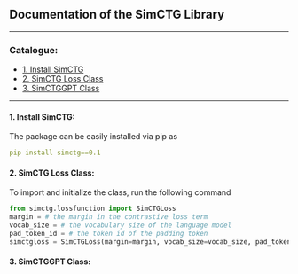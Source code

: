## Documentation of the SimCTG Library

****
### Catalogue:
* <a href='#simctg_install'>1. Install SimCTG</a>
* <a href='#simctg_loss'>2. SimCTG Loss Class</a>
* <a href='#simctggpt'>3. SimCTGGPT Class</a>
****

<span id='simctg_install'/>

#### 1. Install SimCTG:
The package can be easily installed via pip as
```yaml
pip install simctg==0.1
```

<span id='simctg_loss'/>

#### 2. SimCTG Loss Class:
To import and initialize the class, run the following command
```python
from simctg.lossfunction import SimCTGLoss
margin = # the margin in the contrastive loss term
vocab_size = # the vocabulary size of the language model
pad_token_id = # the token id of the padding token 
simctgloss = SimCTGLoss(margin=margin, vocab_size=vocab_size, pad_token_id=pad_token_id)
```


<span id='simctggpt'/>

#### 3. SimCTGGPT Class:
